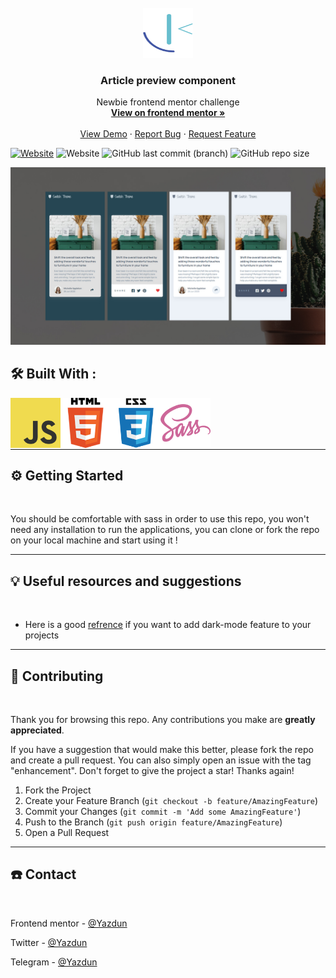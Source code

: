 <div id="top"></div>


<!-- PROJECT LOGO -->
<br />
<div align="center">
  <a href="https://www.frontendmentor.io/profile/Yazdun">
    <img src="images/README/frontend-mentor-seeklogo.com.svg" alt="Logo" width="80" height="80">
  </a>

<h3 align="center">Article preview component</h3>

  <p align="center">
    Newbie frontend mentor challenge
    <br />
    <a href="https://www.frontendmentor.io/solutions/article-preview-component-41sLYvr4q"><strong>View on frontend mentor »</strong></a>
    <br />
    <br />
    <a href="#">View Demo</a>
    ·
    <a href="https://github.com/Yazdun/frontend_mentor/issues">Report Bug</a>
    ·
    <a href="https://github.com/Yazdun/frontend_mentor/issues">Request Feature</a>
  </p>
</div>

[![Website](https://img.shields.io/website?down_color=critical&down_message=down&label=netlify&logo=netlify&style=for-the-badge&up_color=brightengreen&up_message=active&url=https%3A%2F%2Fyazdun-article-preview-component.netlify.app/%2F)]([LIVE](https://yazdun-article-preview-component.netlify.app/))
![Website](https://img.shields.io/website?down_color=blue&down_message=newbie&label=difficulty&logo=frontendmentor&style=for-the-badge&up_color=blue&up_message=newbie&url=https%3A%2F%2Fwww.frontendmentor.io%2F)
![GitHub last commit (branch)](https://img.shields.io/github/last-commit/yazdun/frontend_mentor/article-preview-component?logo=git&logoColor=white&style=for-the-badge)
![GitHub repo size](https://img.shields.io/github/repo-size/Yazdun/frontend_mentor?color=violet&logo=github&style=for-the-badge)

![Preview of the solution](./images/README/screenshot.jpg)


## 🛠 Built With :

<img align="left" alt="JavaScript" width="80px" src="https://raw.githubusercontent.com/github/explore/80688e429a7d4ef2fca1e82350fe8e3517d3494d/topics/javascript/javascript.png" />
<img align="left" alt="HTML5" width="80px" src="https://raw.githubusercontent.com/github/explore/80688e429a7d4ef2fca1e82350fe8e3517d3494d/topics/html/html.png" />
<img align="left" alt="CSS3" width="80px" src="https://raw.githubusercontent.com/github/explore/80688e429a7d4ef2fca1e82350fe8e3517d3494d/topics/css/css.png" />
<img align="left" alt="Sass" width="80px" src="https://raw.githubusercontent.com/github/explore/80688e429a7d4ef2fca1e82350fe8e3517d3494d/topics/sass/sass.png" />

<br/>
<br/>
<br/>
<br/>

---
## ⚙️ Getting Started

<br/>

You should be comfortable with sass in order to use this repo, you won't need any installation to run the applications, you can clone or fork the repo on your local machine and start using it !

---

## 💡 Useful resources and suggestions

<br/>

- Here is a good [refrence](https://www.ditdot.hr/en/dark-mode-website-tutorial) if you want to add dark-mode feature to your projects


---
## 🤝 Contributing

<br/>

Thank you for browsing this repo. Any contributions you make are **greatly appreciated**.

If you have a suggestion that would make this better, please fork the repo and create a pull request. You can also simply open an issue with the tag "enhancement".
Don't forget to give the project a star! Thanks again!

1. Fork the Project
2. Create your Feature Branch (`git checkout -b feature/AmazingFeature`)
3. Commit your Changes (`git commit -m 'Add some AmazingFeature'`)
4. Push to the Branch (`git push origin feature/AmazingFeature`)
5. Open a Pull Request

---

## ☎️ Contact

<br/>

Frontend mentor - [@Yazdun](https://www.frontendmentor.io/profile/Yazdun)

Twitter - [@Yazdun](https://twitter.com/Yazdun) 

Telegram - [@Yazdun](https://t.me/Yazdun) 






